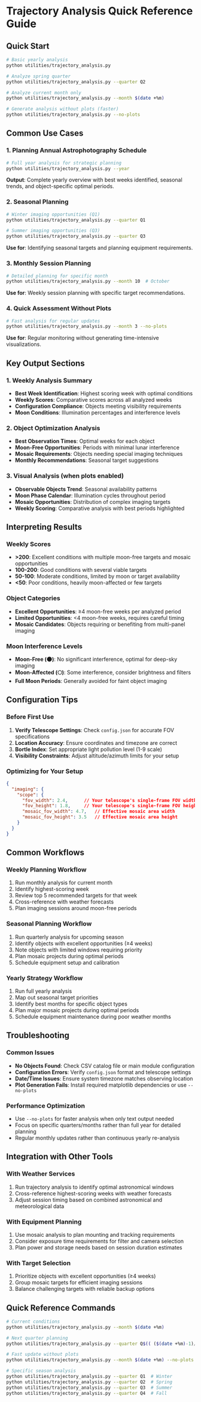 # Trajectory Analysis Quick Reference Guide

## Quick Start

```bash
# Basic yearly analysis
python utilities/trajectory_analysis.py

# Analyze spring quarter
python utilities/trajectory_analysis.py --quarter Q2

# Analyze current month only
python utilities/trajectory_analysis.py --month $(date +%m)

# Generate analysis without plots (faster)
python utilities/trajectory_analysis.py --no-plots
```

## Common Use Cases

### 1. **Planning Annual Astrophotography Schedule**
```bash
# Full year analysis for strategic planning
python utilities/trajectory_analysis.py --year
```
**Output**: Complete yearly overview with best weeks identified, seasonal trends, and object-specific optimal periods.

### 2. **Seasonal Planning**
```bash
# Winter imaging opportunities (Q1)
python utilities/trajectory_analysis.py --quarter Q1

# Summer imaging opportunities (Q3) 
python utilities/trajectory_analysis.py --quarter Q3
```
**Use for**: Identifying seasonal targets and planning equipment requirements.

### 3. **Monthly Session Planning**
```bash
# Detailed planning for specific month
python utilities/trajectory_analysis.py --month 10  # October
```
**Use for**: Weekly session planning with specific target recommendations.

### 4. **Quick Assessment Without Plots**
```bash
# Fast analysis for regular updates
python utilities/trajectory_analysis.py --month 3 --no-plots
```
**Use for**: Regular monitoring without generating time-intensive visualizations.

## Key Output Sections

### 1. Weekly Analysis Summary
- **Best Week Identification**: Highest scoring week with optimal conditions
- **Weekly Scores**: Comparative scores across all analyzed weeks
- **Configuration Compliance**: Objects meeting visibility requirements
- **Moon Conditions**: Illumination percentages and interference levels

### 2. Object Optimization Analysis
- **Best Observation Times**: Optimal weeks for each object
- **Moon-Free Opportunities**: Periods with minimal lunar interference
- **Mosaic Requirements**: Objects needing special imaging techniques
- **Monthly Recommendations**: Seasonal target suggestions

### 3. Visual Analysis (when plots enabled)
- **Observable Objects Trend**: Seasonal availability patterns
- **Moon Phase Calendar**: Illumination cycles throughout period
- **Mosaic Opportunities**: Distribution of complex imaging targets
- **Weekly Scoring**: Comparative analysis with best periods highlighted

## Interpreting Results

### Weekly Scores
- **>200**: Excellent conditions with multiple moon-free targets and mosaic opportunities
- **100-200**: Good conditions with several viable targets
- **50-100**: Moderate conditions, limited by moon or target availability
- **<50**: Poor conditions, heavily moon-affected or few targets

### Object Categories
- **Excellent Opportunities**: ≥4 moon-free weeks per analyzed period
- **Limited Opportunities**: <4 moon-free weeks, requires careful timing
- **Mosaic Candidates**: Objects requiring or benefiting from multi-panel imaging

### Moon Interference Levels
- **Moon-Free (🌑)**: No significant interference, optimal for deep-sky imaging
- **Moon-Affected (🌕)**: Some interference, consider brightness and filters
- **Full Moon Periods**: Generally avoided for faint object imaging

## Configuration Tips

### Before First Use
1. **Verify Telescope Settings**: Check `config.json` for accurate FOV specifications
2. **Location Accuracy**: Ensure coordinates and timezone are correct
3. **Bortle Index**: Set appropriate light pollution level (1-9 scale)
4. **Visibility Constraints**: Adjust altitude/azimuth limits for your setup

### Optimizing for Your Setup
```json
{
  "imaging": {
    "scope": {
      "fov_width": 2.4,      // Your telescope's single-frame FOV width
      "fov_height": 1.8,     // Your telescope's single-frame FOV height  
      "mosaic_fov_width": 4.7,   // Effective mosaic area width
      "mosaic_fov_height": 3.5   // Effective mosaic area height
    }
  }
}
```

## Common Workflows

### Weekly Planning Workflow
1. Run monthly analysis for current month
2. Identify highest-scoring week
3. Review top 5 recommended targets for that week
4. Cross-reference with weather forecasts
5. Plan imaging sessions around moon-free periods

### Seasonal Planning Workflow
1. Run quarterly analysis for upcoming season
2. Identify objects with excellent opportunities (≥4 weeks)
3. Note objects with limited windows requiring priority
4. Plan mosaic projects during optimal periods
5. Schedule equipment setup and calibration

### Yearly Strategy Workflow
1. Run full yearly analysis
2. Map out seasonal target priorities
3. Identify best months for specific object types
4. Plan major mosaic projects during optimal periods
5. Schedule equipment maintenance during poor weather months

## Troubleshooting

### Common Issues
- **No Objects Found**: Check CSV catalog file or main module configuration
- **Configuration Errors**: Verify `config.json` format and telescope settings
- **Date/Time Issues**: Ensure system timezone matches observing location
- **Plot Generation Fails**: Install required matplotlib dependencies or use `--no-plots`

### Performance Optimization
- Use `--no-plots` for faster analysis when only text output needed
- Focus on specific quarters/months rather than full year for detailed planning
- Regular monthly updates rather than continuous yearly re-analysis

## Integration with Other Tools

### With Weather Services
1. Run trajectory analysis to identify optimal astronomical windows
2. Cross-reference highest-scoring weeks with weather forecasts
3. Adjust session timing based on combined astronomical and meteorological data

### With Equipment Planning
1. Use mosaic analysis to plan mounting and tracking requirements
2. Consider exposure time requirements for filter and camera selection
3. Plan power and storage needs based on session duration estimates

### With Target Selection
1. Prioritize objects with excellent opportunities (≥4 weeks)
2. Group mosaic targets for efficient imaging sessions
3. Balance challenging targets with reliable backup options

## Quick Reference Commands

```bash
# Current conditions
python utilities/trajectory_analysis.py --month $(date +%m)

# Next quarter planning  
python utilities/trajectory_analysis.py --quarter Q$(( ($(date +%m)-1)/3 + 1 ))

# Fast update without plots
python utilities/trajectory_analysis.py --month $(date +%m) --no-plots

# Specific season analysis
python utilities/trajectory_analysis.py --quarter Q1  # Winter
python utilities/trajectory_analysis.py --quarter Q2  # Spring  
python utilities/trajectory_analysis.py --quarter Q3  # Summer
python utilities/trajectory_analysis.py --quarter Q4  # Fall
``` 
